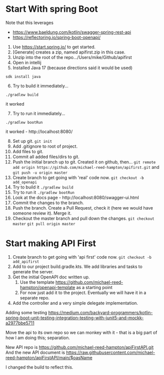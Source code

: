 # Start With spring Boot

Note that this leverages 
* https://www.baeldung.com/kotlin/swagger-spring-rest-api
* https://reflectoring.io/spring-boot-openapi/

1. Use https://start.spring.io/ to get started.
2. [Generate] creates a zip, named apifirst.zip in this case.
3. Unzip into the root of the repo.../Users/mike/Github/apifirst
4. Open in intellij
5. Installed Java 17 (because directions said it would be used)

`sdk install java`

6. Try to build it immediately...

`./gradlew build`

it worked

7. Try to run it immediately...

`./gradlew bootRun`

it worked - http://localhost:8080/

8.  Set up git.
    `git init`
9.  Add .gitignore to root of project.
10. Add files to git.
11. Commit all added files/dirs to git.
12. Push the initial branch up to git.  Created it on github, then...
    `git remote add origin https://github.com/michael-reed-hampton/apifirst.git`
    and
    `git push -u origin master`
13. Create branch to get going with 'real' code now. `git checkout -b add_openapi`
14. Try to build it `./gradlew build`
15. Try to run it `./gradlew bootRun`
16.  Look at the docs page - http://localhost:8080/swagger-ui.html
17.  Commit the changes to the branch.
18.  Push the branch.  Create a Pull Request, check it (here we would have someone review it).  Merge it.
19.  Checkout the master branch and pull down the changes.
     `git checkout master`
     `git pull origin master`
# Start making API First
1. Create branch to get going with 'api first' code now. `git checkout -b add_apifirst`
2. Add to our project build.gradle.kts.  We add libraries and tasks to generate the server.
3. Get the initial OpenAPI doc written up.
    1. Use the template https://github.com/michael-reed-hampton/openapi-template as a starting point
    2. For now just add it to the project.  Eventually we will have it in a separate repo.
4. Add the controller and a very simple delegate implementation.

Adding some testing
https://medium.com/backyard-programmers/kotlin-spring-boot-unit-testing-integration-testing-with-junit5-and-mockk-a2977bbe5711

Move the api to its own repo so we can monkey with it - that is a big part of how I am doing this; separation.

New API repo is https://github.com/michael-reed-hampton/apiFirstAPI.git
And the new API document is https://raw.githubusercontent.com/michael-reed-hampton/apiFirstAPI/main/$oasName

I changed the build to reflect this.
    

     


